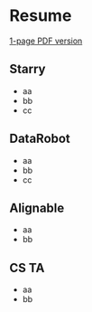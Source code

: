 # Resume

[1-page PDF version]()

## Starry

- aa
- bb
- cc

## DataRobot

- aa
- bb
- cc

## Alignable

- aa
- bb

## CS TA

- aa
- bb
